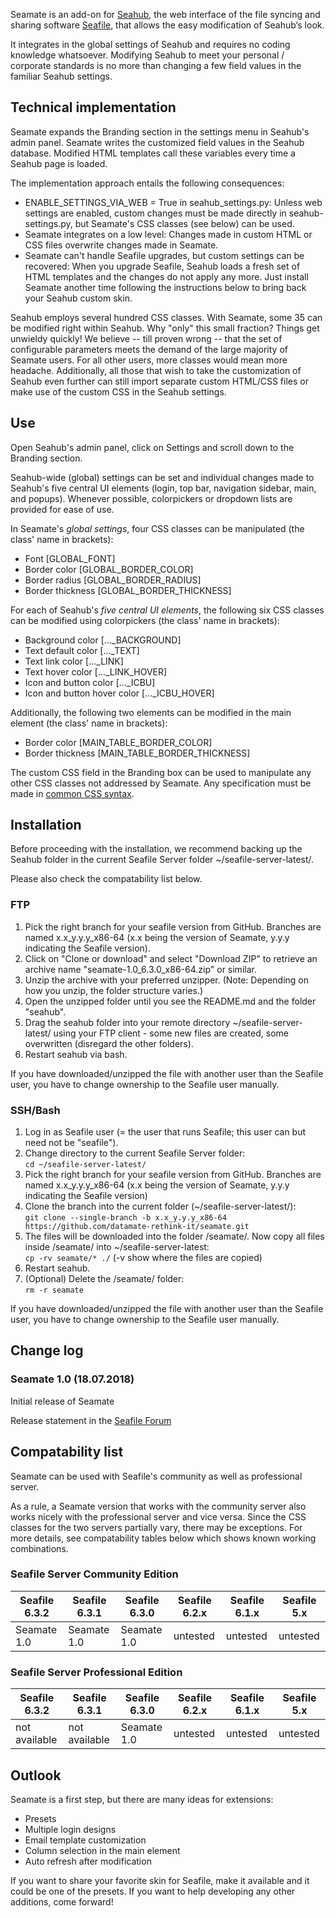 Seamate is an add-on for [Seahub](https://github.com/haiwen/seahub), the web interface of the file syncing and sharing software [Seafile](https://github.com/haiwen/seafile), that allows the easy modification of Seahub‘s look.

It integrates in the global settings of Seahub and requires no coding knowledge whatsoever. Modifying Seahub to meet your personal / corporate standards is no more than changing a few field values in the familiar Seahub settings.

## Technical implementation
Seamate expands the Branding section in the settings menu in Seahub's admin panel. Seamate writes the customized field values in the Seahub database. Modified HTML templates call these variables every time a Seahub page is loaded.

The implementation approach entails the following consequences:
* ENABLE_SETTINGS_VIA_WEB = True in seahub_settings.py: Unless web settings are enabled, custom changes must be made directly in seahub-settings.py, but Seamate's CSS classes (see below) can be used.
* Seamate integrates on a low level: Changes made in custom HTML or CSS files overwrite changes made in Seamate.
* Seamate can't handle Seafile upgrades, but custom settings can be recovered: When you upgrade Seafile, Seahub loads a fresh set of HTML templates and the changes do not apply any more. Just install Seamate another time following the instructions below to bring back your Seahub custom skin.

Seahub employs several hundred CSS classes. With Seamate, some 35 can be modified right within Seahub. Why "only" this small fraction? Things get unwieldy quickly! We believe -- till proven wrong -- that the set of configurable parameters meets the demand of the large majority of Seamate users. For all other users, more classes would mean more headache. Additionally, all those that wish to take the customization of Seahub even further can still import separate custom HTML/CSS files or make use of the custom CSS in the Seahub settings.

## Use
Open Seahub's admin panel, click on Settings and scroll down to the Branding section.

Seahub-wide (global) settings can be set and individual changes made to Seahub's five central UI elements (login, top bar, navigation sidebar, main, and popups). Whenever possible, colorpickers or dropdown lists are provided for ease of use.

In Seamate's *global settings*, four CSS classes can be manipulated (the class' name in brackets):
* Font                          [GLOBAL\_FONT]
* Border color                  [GLOBAL\_BORDER\_COLOR]
* Border radius                 [GLOBAL\_BORDER\_RADIUS]
* Border thickness              [GLOBAL\_BORDER\_THICKNESS]

For each of Seahub's *five central UI elements*, the following six CSS classes can be modified using colorpickers (the class' name in brackets):
* Background color              [...\_BACKGROUND]
* Text default color            [...\_TEXT]
* Text link color               [...\_LINK]
* Text hover color              [...\_LINK\_HOVER]
* Icon and button color         [...\_ICBU]
* Icon and button hover color   [...\_ICBU_HOVER]

Additionally, the following two elements can be modified in the main element (the class' name in brackets):
* Border color                  [MAIN_TABLE_BORDER_COLOR]
* Border thickness              [MAIN_TABLE_BORDER_THICKNESS]

The custom CSS field in the Branding box can be used to manipulate any other CSS classes not addressed by Seamate. Any specification must be made in [common CSS syntax](https://www.w3schools.com/css/css_syntax.asp).

## Installation
Before proceeding with the installation, we recommend backing up the Seahub folder in the current Seafile Server folder ~/seafile-server-latest/.

Please also check the compatability list below.

### FTP
1. Pick the right branch for your seafile version from GitHub. Branches are named x.x_y.y.y_x86-64 (x.x being the version of Seamate, y.y.y indicating the Seafile version).
2. Click on "Clone or download" and select "Download ZIP" to retrieve an archive name "seamate-1.0_6.3.0_x86-64.zip" or similar.
3. Unzip the archive with your preferred unzipper. (Note: Depending on how you unzip, the folder structure varies.)
4. Open the unzipped folder until you see the README.md and the folder "seahub".
5. Drag the seahub folder into your remote directory ~/seafile-server-latest/ using your FTP client - some new files are created, some overwritten (disregard the other folders).
6. Restart seahub via bash.

If you have downloaded/unzipped the file with another user than the Seafile user, you have to change ownership to the Seafile user manually.

### SSH/Bash
1. Log in as Seafile user (= the user that runs Seafile; this user can but need not be "seafile").
2. Change directory to the current Seafile Server folder:  
```cd ~/seafile-server-latest/```
3. Pick the right branch for your seafile version from GitHub. Branches are named x.x_y.y.y_x86-64 (x.x being the version of Seamate, y.y.y indicating the Seafile version)
4. Clone the branch into the current folder (~/seafile-server-latest/):   
```git clone --single-branch -b x.x_y.y.y_x86-64 https://github.com/datamate-rethink-it/seamate.git```
5. The files will be downloaded into the folder /seamate/. Now copy all files inside /seamate/ into ~/seafile-server-latest:   
```cp -rv seamate/* ./``` (-v show where the files are copied)
6. Restart seahub.
7. (Optional) Delete the /seamate/ folder:   
```rm -r seamate```

If you have downloaded/unzipped the file with another user than the Seafile user, you have to change ownership to the Seafile user manually.

## Change log
### Seamate 1.0 (18.07.2018)
Initial release of Seamate

Release statement in the [Seafile Forum](https://forum.seafile.com/t/introducing-seamate-an-easy-to-use-seahub-customizer/6648)


## Compatability list
Seamate can be used with Seafile's community as well as professional server.

As a rule, a Seamate version that works with the community server also works nicely with the professional server and vice versa. Since the CSS classes for the two servers partially vary, there may be exceptions. For more details, see compatability tables below which shows known working combinations.

### Seafile Server Community Edition

| Seafile 6.3.2     | Seafile 6.3.1     | Seafile 6.3.0       | Seafile 6.2.x       | Seafile 6.1.x       | Seafile 5.x       |
| ----              | -----             | ----                | ---                 | ---                 | ---               |
| Seamate 1.0       | Seamate 1.0       | Seamate 1.0         | untested            | untested            | untested          |     

### Seafile Server Professional Edition

| Seafile 6.3.2     | Seafile 6.3.1     | Seafile 6.3.0       | Seafile 6.2.x     | Seafile 6.1.x       | Seafile 5.x         |
| ----              | -----             | ----               | ----             | ---                | ---                 |
| not available     | not available     | Seamate 1.0         | untested          | untested            | untested            |      

## Outlook
Seamate is a first step, but there are many ideas for extensions:
* Presets
* Multiple login designs
* Email template customization
* Column selection in the main element
* Auto refresh after modification

If you want to share your favorite skin for Seafile, make it available and it could be one of the presets. If you want to help developing any other additions, come forward!
